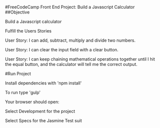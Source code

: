 #FreeCodeCamp Front End Project: Build a Javascript Calculator
##Objective

Build a Javascript calculator

Fulfill the Users Stories

User Story: I can add, subtract, multiply and divide two numbers.

User Story: I can clear the input field with a clear button.

User Story: I can keep chaining mathematical operations together until I hit the equal button, and the calculator will tell me the correct output.


#Run Project

Install dependencies with 'npm install'

To run type 'gulp'

Your browser should open:
  
  Select Development for the project

  Select Specs for the Jasmine Test suit
